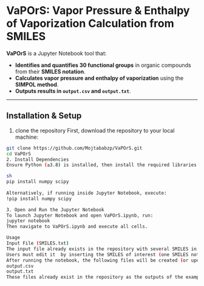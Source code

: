 # VaPOrS: Vapor Pressure & Enthalpy of Vaporization Calculation from SMILES  

**VaPOrS** is a Jupyter Notebook tool that:  
- **Identifies and quantifies 30 functional groups** in organic compounds from their **SMILES notation**.  
- **Calculates vapor pressure and enthalpy of vaporization** using the **SIMPOL method**.  
- **Outputs results in `output.csv` and `output.txt`**.  

---

## **Installation & Setup**  

1. clone the repository
First, download the repository to your local machine:  
```sh
git clone https://github.com/Mojtababzp/VaPOrS.git  
cd VaPOrS
2. Install Dependencies
Ensure Python (≥3.8) is installed, then install the required libraries:

sh
pip install numpy scipy
 
Alternatively, if running inside Jupyter Notebook, execute:
!pip install numpy scipy

3. Open and Run the Jupyter Notebook
To launch Jupyter Notebook and open VaPOrS.ipynb, run:
jupyter notebook  
Then navigate to VaPOrS.ipynb and execute all cells.

Usage
Input File (SMILES.txt)
The input file already exists in the repository with several SMILES in each row as an example.
Users must edit it  by inserting the SMILES of interest (one SMILES notation per line, without headers).
After running the notebook, the following files will be created (or updated) in the same directory, containing the employed SMILES with the occurrence of functional groups, vapor Pressure (Pa) and Enthalpy of Vaporization (kJ/mol) at the given temperature (298.15 by default) and temperature-based vapor Pressure (log P in atm) and Enthalpy of Vaporization (Delta_h in kJ/mol) for them in each row:
output.csv
output.txt
These files already exist in the repository as the outputs of the example for guidance.
